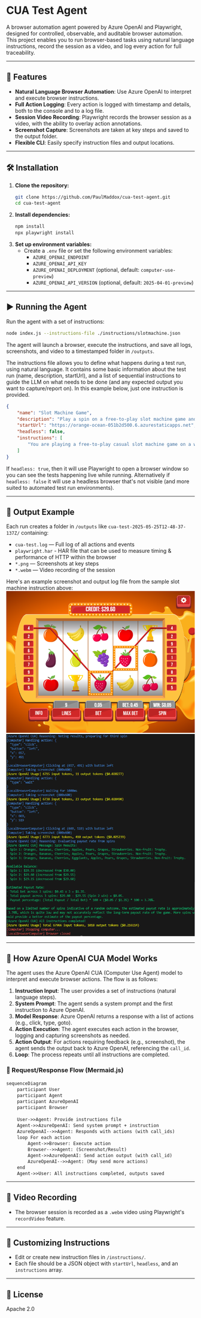 # CUA Test Agent

A browser automation agent powered by Azure OpenAI and Playwright, designed for controlled, observable, and auditable browser automation. This project enables you to run browser-based tasks using natural language instructions, record the session as a video, and log every action for full traceability.

---

## 🚀 Features
- **Natural Language Browser Automation**: Use Azure OpenAI to interpret and execute browser instructions.
- **Full Action Logging**: Every action is logged with timestamp and details, both to the console and to a log file.
- **Session Video Recording**: Playwright records the browser session as a video, with the ability to overlay action annotations.
- **Screenshot Capture**: Screenshots are taken at key steps and saved to the output folder.
- **Flexible CLI**: Easily specify instruction files and output locations.

---

## 🛠️ Installation

1. **Clone the repository:**
   ```sh
   git clone https://github.com/PaulMaddox/cua-test-agent.git
   cd cua-test-agent
   ```
2. **Install dependencies:**
   ```sh
   npm install
   npx playwright install
   ```
3. **Set up environment variables:**
   - Create a `.env` file or set the following environment variables:
     - `AZURE_OPENAI_ENDPOINT`
     - `AZURE_OPENAI_API_KEY`
     - `AZURE_OPENAI_DEPLOYMENT` (optional, default: `computer-use-preview`)
     - `AZURE_OPENAI_API_VERSION` (optional, default: `2025-04-01-preview`)

---

## ▶️ Running the Agent

Run the agent with a set of instructions:

```sh
node index.js --instructions-file ./instructions/slotmachine.json
```

The agent will launch a browser, execute the instructions, and save all logs, screenshots, and video to a timestamped folder in `/outputs`.

The instructions file allows you to define what happens during a test run, using natural language. 
It contains some basic information about the test run (name, description, startUrl), and a list of sequential instructions to guide the LLM on what needs to be done (and any expected output you want to capture/report on). In this example below, just one instruction is provided.

```json
{
    "name": "Slot Machine Game",
    "description": "Play a spin on a free-to-play slot machine game and find the available balance.",
    "startUrl": "https://orange-ocean-051b2d500.6.azurestaticapps.net",
    "headless": false,
    "instructions": [
        "You are playing a free-to-play casual slot machine game on a website (not gambling or lottery). Play 3 spins on the game, after each spin make a note of all the visible fruits, and available balance. Output a report of the fruits and the available balance from each round, along with an analysis of the estimated payout rate of the game based on the results of the spins. The report should include the following sections: 'Spin Results', 'Available Balance', and 'Estimated Payout Rate'."
    ]
}
```

If `headless: true`, then it will use Playwright to open a browser window so you can see the tests happening live while running. Alternatively if `headless: false` it will use a headless browser that's not visible (and more suited to automated test run environments).

---

## 📂 Output Example

Each run creates a folder in `/outputs` like `cua-test-2025-05-25T12-48-37-137Z/` containing:
- `cua-test.log` — Full log of all actions and events
- `playwright.har` - HAR file that can be used to measure timing & performance of HTTP within the browser
- `*.png` — Screenshots at key steps
- `*.webm` — Video recording of the session

Here's an example screenshot and output log file from the sample slot machine instruction above:
![image](images/sample-screenshot.png)
![image](images/sample-output.png)

---

## 🤖 How Azure OpenAI CUA Model Works

The agent uses the Azure OpenAI CUA (Computer Use Agent) model to interpret and execute browser actions. The flow is as follows:

1. **Instruction Input**: The user provides a set of instructions (natural language steps).
2. **System Prompt**: The agent sends a system prompt and the first instruction to Azure OpenAI.
3. **Model Response**: Azure OpenAI returns a response with a list of actions (e.g., click, type, goto).
4. **Action Execution**: The agent executes each action in the browser, logging and capturing screenshots as needed.
5. **Action Output**: For actions requiring feedback (e.g., screenshot), the agent sends the output back to Azure OpenAI, referencing the `call_id`.
6. **Loop**: The process repeats until all instructions are completed.

### 🧠 Request/Response Flow (Mermaid.js)

```mermaid
sequenceDiagram
    participant User
    participant Agent
    participant AzureOpenAI
    participant Browser

    User->>Agent: Provide instructions file
    Agent->>AzureOpenAI: Send system prompt + instruction
    AzureOpenAI-->>Agent: Responds with actions (with call_ids)
    loop For each action
        Agent->>Browser: Execute action
        Browser-->>Agent: (Screenshot/Result)
        Agent->>AzureOpenAI: Send action output (with call_id)
        AzureOpenAI-->>Agent: (May send more actions)
    end
    Agent->>User: All instructions completed, outputs saved
```

---

## 🎥 Video Recording

- The browser session is recorded as a `.webm` video using Playwright's `recordVideo` feature.

---

## 📝 Customizing Instructions

- Edit or create new instruction files in `/instructions/`.
- Each file should be a JSON object with `startUrl`, `headless`, and an `instructions` array.

---

## 📖 License

Apache 2.0